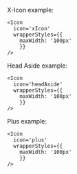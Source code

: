 X-Icon example:

    <Icon
      icon='xIcon'
      wrapperStyles={{
        maxWidth: '100px'
        }}
    />

Head Aside example:

    <Icon
      icon='headAside'
      wrapperStyles={{
        maxWidth: '100px'
        }}
    />

Plus example:

    <Icon
      icon='plus'
      wrapperStyles={{
        maxWidth: '100px'
        }}
    />

